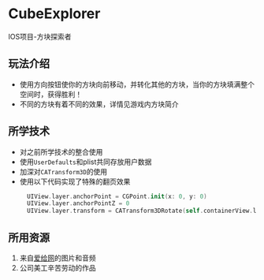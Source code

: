 # CubeExplorer

IOS项目-方块探索者
## 玩法介绍
- 使用方向按钮使你的方块向前移动，并转化其他的方块，当你的方块填满整个空间时，获得胜利！
- 不同的方块有着不同的效果，详情见游戏内方块简介

## 所学技术
- 对之前所学技术的整合使用
- 使用`UserDefaults`和plist共同存放用户数据
- 加深对`CATransform3D`的使用
- 使用以下代码实现了特殊的翻页效果 
  ``` swift 
    UIView.layer.anchorPoint = CGPoint.init(x: 0, y: 0)
    UIView.layer.anchorPointZ = 0
    UIView.layer.transform = CATransform3DRotate(self.containerView.layer.transform, CGFloat(Double.pi), 1, 1, 1)
  ```

## 所用资源
1. 来自[爱给网](http://www.aigei.com/)的图片和音频
2. 公司美工辛苦劳动的作品
